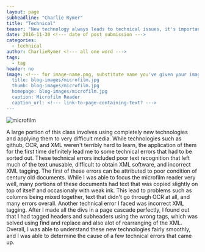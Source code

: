 ```yaml
---
layout: page
subheadline: "Charlie Rymer"
title: "Technical"
teaser: "New technology always leads to technical issues, it's important to know their causes."
date: 2016-11-30 <!--- date of post submission --->
categories:
  - technical
author: CharlieRymer <!--- all one word --->
tags:
  - tag
header: no
image: <!--- for image-name.png, substitute name you've given your image file --->
  title: blog-images/microfilm.jpg
  thumb: blog-images/microfilm.jpg
  homepage: blog-images/microfilm.jpg
  caption: Microfilm Reader
  caption_url: <!--- link-to-page-containing-text? --->
---
```


![microfilm](https://github.com/dig-eg-gaz/dig-eg-gaz.github.io/blob/master/images/blog-images/microfilm.jpg?raw=true)


A large portion of this class involves using completely new technologies and applying them to very difficult media.  While technologies such as github, OCR, and
XML weren't terribly hard to learn, the application of them for the first time definitely lead me to some technical errors that had to be sorted out.  These technical errors
included poor text recognition that left much of the text unusable, difficult to obtain XML software, and incorrect XML tagging.  The first of these errors can be attributed
to poor condition of century old documents.  While I was able to focus the microfilm reader very well, many portions of these documents had text that was copied slightly on
top of itself and occasionaly with weak ink.  This lead to problems such as columns being mixed together, text that didn't go through OCR at all, and many errors overall.
Another technical error I faced was incorrect XML tagging.  After I made all the divs in a page cascade perfectly, I found out that I had tagged headers and subheaders using
the wrong tags, which was solved using find and replace and also alot of rearranging of the XML.  Overall, I was able to understand these new technologies fairly smoothly,
and I was able to determine the cause of a few technical errors that came up.  


